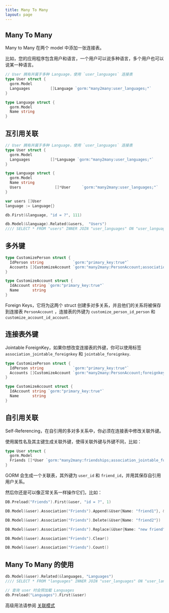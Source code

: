 ```yaml
---
title: Many To Many
layout: page
---
```


## Many To Many

Many to Many 在两个 model 中添加一张连接表。

比如，您的应用程序包含用户和语言，一个用户可以说多种语言，多个用户也可以说某一种语言。

```go
// User 拥有并属于多种 Language，使用 `user_languages` 连接表
type User struct {
  gorm.Model
  Languages         []Language `gorm:"many2many:user_languages;"`
}

type Language struct {
  gorm.Model
  Name string
}
```

## 互引用关联

```go
// User 拥有并属于多种 Language，使用 `user_languages` 连接表
type User struct {
  gorm.Model
  Languages         []*Language `gorm:"many2many:user_languages;"`
}

type Language struct {
  gorm.Model
  Name string
  Users               []*User     `gorm:"many2many:user_languages;"`
}

var users []User
language := Language{}

db.First(&language, "id = ?", 111)

db.Model(&language).Related(&users,  "Users")
//// SELECT * FROM "users" INNER JOIN "user_languages" ON "user_languages"."user_id" = "users"."id" WHERE  ("user_languages"."language_id" IN ('111'))
```

## 多外键

```go
type CustomizePerson struct {
  IdPerson string             `gorm:"primary_key:true"`
  Accounts []CustomizeAccount `gorm:"many2many:PersonAccount;association_foreignkey:idAccount;foreignkey:idPerson"`
}

type CustomizeAccount struct {
  IdAccount string `gorm:"primary_key:true"`
  Name      string
}
```

Foreign Keys，它将为这两个 struct 创建多对多关系，并且他们的关系将被保存到连接表 `PersonAccount` ，连接表的外键为 `customize_person_id_person` 和 `customize_account_id_account`.

## 连接表外键

Jointable ForeignKey，如果你想改变连接表的外键，你可以使用标签 `association_jointable_foreignkey` 和 `jointable_foreignkey`.

```go
type CustomizePerson struct {
  IdPerson string             `gorm:"primary_key:true"`
  Accounts []CustomizeAccount `gorm:"many2many:PersonAccount;foreignkey:idPerson;association_foreignkey:idAccount;association_jointable_foreignkey:account_id;jointable_foreignkey:person_id;"`
}

type CustomizeAccount struct {
  IdAccount string `gorm:"primary_key:true"`
  Name      string
}
```

## 自引用关联

Self-Referencing，在自引用的多对多关系中，你必须在连接表中修改关联外键。

使用属性名及其主键生成关联外键，使得关联外键与外键不同，比如：

```go
type User struct {
  gorm.Model
  Friends []*User `gorm:"many2many:friendships;association_jointable_foreignkey:friend_id"`
}
```

GORM 会生成一个关联表，其外键为 `user_id` 和 `friend_id`，并用其保存自引用用户关系。

然后你还是可以像正常关系一样操作它们，比如：

```go
DB.Preload("Friends").First(&user, "id = ?", 1)

DB.Model(&user).Association("Friends").Append(&User{Name: "friend1"}, &User{Name: "friend2"})

DB.Model(&user).Association("Friends").Delete(&User{Name: "friend2"})

DB.Model(&user).Association("Friends").Replace(&User{Name: "new friend"})

DB.Model(&user).Association("Friends").Clear()

DB.Model(&user).Association("Friends").Count()
```

## Many To Many 的使用

```go
db.Model(&user).Related(&languages, "Languages")
//// SELECT * FROM "languages" INNER JOIN "user_languages" ON "user_languages"."language_id" = "languages"."id" WHERE "user_languages"."user_id" = 111

// 查询 user 时会预加载 Languages
db.Preload("Languages").First(&user)
```

高级用法请参阅 [关联模式](associations.html#Association-Mode)